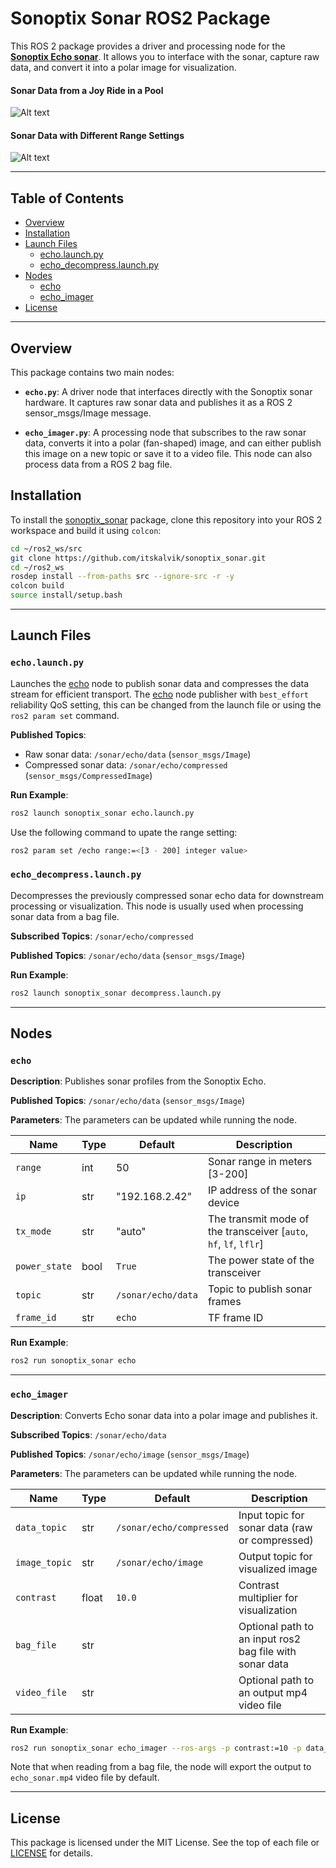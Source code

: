 # Sonoptix Sonar ROS2 Package

This ROS 2 package provides a driver and processing node for the [**Sonoptix Echo sonar**](https://bluerobotics.com/store/sonars/imaging-sonars/sonoptix-echo/). It allows you to interface with the sonar, capture raw data, and convert it into a polar image for visualization.

#### Sonar Data from a Joy Ride in a Pool
![Alt text](.assets/joy_ride.gif)

#### Sonar Data with Different Range Settings
![Alt text](.assets/range_demo.gif)

---

## Table of Contents
- [Overview](#overview)
- [Installation](#installation)
- [Launch Files](#launch-files)
  - [echo.launch.py](#echolaunchpy)
  - [echo_decompress.launch.py](#echo_decompresslaunchpy)
- [Nodes](#nodes)
  - [echo](#echo)
  - [echo_imager](#echo_imager)
- [License](#license)

---

## Overview
This package contains two main nodes:

* **`echo.py`**: A driver node that interfaces directly with the Sonoptix sonar hardware. It captures raw sonar data and publishes it as a ROS 2 sensor_msgs/Image message.

* **`echo_imager.py`**: A processing node that subscribes to the raw sonar data, converts it into a polar (fan-shaped) image, and can either publish this image on a new topic or save it to a video file. This node can also process data from a ROS 2 bag file.

## Installation
To install the [sonoptix_sonar]((https://github.com/itskalvik/sonoptix_sonar) ) package, clone this repository into your ROS 2 workspace and build it using `colcon`:

```bash
cd ~/ros2_ws/src
git clone https://github.com/itskalvik/sonoptix_sonar.git
cd ~/ros2_ws
rosdep install --from-paths src --ignore-src -r -y
colcon build
source install/setup.bash
```

---

## Launch Files

### `echo.launch.py`

Launches the [echo](#echo) node to publish sonar data and compresses the data stream for efficient transport.
The [echo](#echo) node publisher with `best_effort` reliability QoS setting, this can be changed from the launch file or using the `ros2 param set` command.

**Published Topics**:
- Raw sonar data: `/sonar/echo/data` (`sensor_msgs/Image`)
- Compressed sonar data: `/sonar/echo/compressed` (`sensor_msgs/CompressedImage`)

**Run Example**:

```bash
ros2 launch sonoptix_sonar echo.launch.py
```

Use the following command to upate the range setting:

```bash
ros2 param set /echo range:=<[3 - 200] integer value>
```

### `echo_decompress.launch.py`

Decompresses the previously compressed sonar echo data for downstream processing or visualization. This node is usually used when processing sonar data from a bag file.

**Subscribed Topics**: `/sonar/echo/compressed`

**Published Topics**:  `/sonar/echo/data` (`sensor_msgs/Image`)

**Run Example**:

```bash
ros2 launch sonoptix_sonar decompress.launch.py
```

---

## Nodes

### `echo`

**Description**: Publishes sonar profiles from the Sonoptix Echo.

**Published Topics**: `/sonar/echo/data` (`sensor_msgs/Image`)

**Parameters**: The parameters can be updated while running the node.

| Name                 | Type    | Default            | Description                              |
|----------------------|---------|--------------------|------------------------------------------|
| `range`              | int     | 50                 | Sonar range in meters [3-200]            |
| `ip`                 | str     | "192.168.2.42"     | IP address of the sonar device           |
| `tx_mode`            | str     | "auto"             | The transmit mode of the transceiver [`auto`, `hf`, `lf`, `lflr`] |
| `power_state`        | bool    | `True`             | The power state of the transceiver       |
| `topic`              | str     | `/sonar/echo/data` | Topic to publish sonar frames            |
| `frame_id`           | str     | `echo`             |  TF frame ID                             |

**Run Example**:
```bash
ros2 run sonoptix_sonar echo
```

---

### `echo_imager`

**Description**: Converts Echo sonar data into a polar image and publishes it.

**Subscribed Topics**: `/sonar/echo/data`

**Published Topics**: `/sonar/echo/image` (`sensor_msgs/Image`)

**Parameters**: The parameters can be updated while running the node.

| Name           | Type   | Default              | Description                               |
|----------------|--------|----------------------|-------------------------------------------|
| `data_topic`   | str    | `/sonar/echo/compressed`    | Input topic for sonar data (raw or compressed) |
| `image_topic`  | str    | `/sonar/echo/image`   | Output topic for visualized image         |
| `contrast`     | float  | `10.0`               | Contrast multiplier for visualization     |
| `bag_file`     | str    |                      | Optional path to an input ros2 bag file with sonar data |
| `video_file`   | str    |                      | Optional path to an output mp4 video file |

**Run Example**:
```bash
ros2 run sonoptix_sonar echo_imager --ros-args -p contrast:=10 -p data_topic:=/sonar/echo/data
```

Note that when reading from a bag file, the node will export the output to `echo_sonar.mp4` video file by default. 

---

## License

This package is licensed under the MIT License. See the top of each file or [LICENSE](LICENSE) for details.
